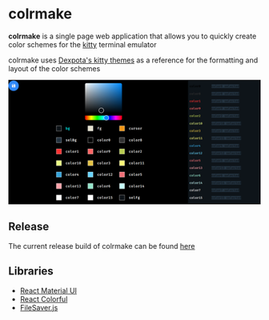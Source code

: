 # colrmake

**colrmake** is a single page web application that allows you to quickly create color schemes for the [kitty](https://sw.kovidgoyal.net/kitty/) terminal emulator

colrmake uses [Dexpota's kitty themes](https://github.com/dexpota/kitty-themes) as a reference for the formatting and layout of the color schemes

<img src="https://github.com/2bit-hack/colrmake-kitty/blob/master/images/colrmake.png">

## Release

The current release build of colrmake can be found [here](https://colrmake-kitty.herokuapp.com/)

## Libraries

- [React Material UI](https://material-ui.com/)
- [React Colorful](https://omgovich.github.io/react-colorful/)
- [FileSaver.js](https://github.com/eligrey/FileSaver.js)

